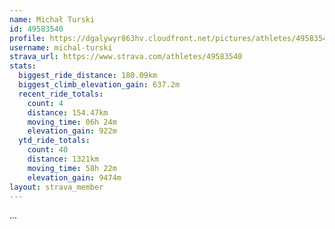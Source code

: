 ```yaml
---
name: Michał Turski
id: 49583540
profile: https://dgalywyr863hv.cloudfront.net/pictures/athletes/49583540/14729338/1/large.jpg
username: michal-turski
strava_url: https://www.strava.com/athletes/49583540
stats:
  biggest_ride_distance: 180.09km
  biggest_climb_elevation_gain: 637.2m
  recent_ride_totals:
    count: 4
    distance: 154.47km
    moving_time: 06h 24m
    elevation_gain: 922m
  ytd_ride_totals:
    count: 40
    distance: 1321km
    moving_time: 58h 22m
    elevation_gain: 9474m
layout: strava_member
--- 
```

...
